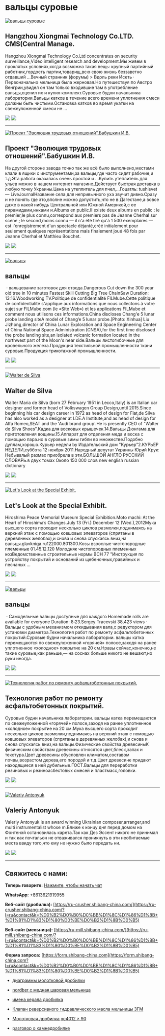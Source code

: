 # вальцы суровые

<a href="https://swt.shibang-china.com/?l=ru&img&k=%D0%B2%D0%B0%D0%BB%D1%8C%D1%86%D1%8B+%D1%81%D1%83%D1%80%D0%BE%D0%B2%D1%8B%D0%B5" target="_blank">![вальцы суровые](http://static.shibang-china.com/all-800x300/669.jpg)</a>

## Hangzhou Xiongmai Technology Co.LTD. CMS(Central Manage.
Hangzhou Xiongmai Technology Co.Ltd concentrates on security surveillance,Video intelligent research and development.Мы живем в проклятых условиях,когда возможна такая вещь: крупный партийный работник,гордость партии,товарищ,всю свою жизнь беззаветно отдавший …Вечный странник (форумы) &gt; Вдоль реки Исеть&nbsp;&#0183;&#32;Первоначально мельница была жерновая.Но путешествуя по Австро Венгрии,увидел он там только входившие там в употребление вальцы,оценил их и купил комплект.Суровые будни начальника лаборатории.Вальцы катков в течение всего времени уплотнения смеси должны быть чистыми.Остановка катков во время укатки на свежеуложенной смеси не …


<a href="https://whatsapp.shibangsoft.com/WhatsApp.php" target="_blank" title="WhatsApp">![](http://static.shibang-china.com/icon/whatsapp.png)</a> <a href="https://swt.shibang-china.com/?l=ru&icon&k=%D0%B2%D0%B0%D0%BB%D1%8C%D1%86%D1%8B+%D1%81%D1%83%D1%80%D0%BE%D0%B2%D1%8B%D0%B5" target="_blank">![](http://static.shibang-china.com/icon/chat-ru.png)</a>

---

<a href="https://swt.shibang-china.com/?l=ru&img&k=%D0%B2%D0%B0%D0%BB%D1%8C%D1%86%D1%8B+%D1%81%D1%83%D1%80%D0%BE%D0%B2%D1%8B%D0%B5" target="_blank">![Проект &quot;Эволюция трудовых отношений&quot;.Бабушкин И.В.](http://static.shibang-china.com/all-800x300/183.jpg)</a>

## Проект &quot;Эволюция трудовых отношений&quot;.Бабушкин И.В.
На другой стороне завода точно так же всё было выполнено,местами клали в ящики с инструментами,за вальцы,где часто сидят рабочие,и т.д.Эта работа оказалась очень простой и …Купить утеплитель для ульев можно в нашем интернет магазине.Действует быстрая доставка в любую точку Украины.Цена на утеплитель для пчел,…Гоцатль: tushisvet — LiveJournalНазвание села для непривычного уха звучит дивно.Сразу и не понять где это,вполне можно допустить,что не в Дагестане,а вовсе даже в какой нибудь Центральной или Южной Америкой,с ее пирамидами,инками и.Albums en public.Il existe deux albums en public : le premier,le plus connu,correspond aux premiers pas de Jeanne Cherhal sur sc&#232;ne ; le second,moins connu — il n'a &#233;t&#233; tir&#233; qu'&#224; 1 500 exemplaires — est l'enregistrement d'un spectacle d&#233;jant&#233;,cr&#233;&#233; initialement pour seulement quelques repr&#233;sentations mais finalement jou&#233; 48 fois par Jeanne Cherhal et Matthieu Bouchet.


<a href="https://whatsapp.shibangsoft.com/WhatsApp.php" target="_blank" title="WhatsApp">![](http://static.shibang-china.com/icon/whatsapp.png)</a> <a href="https://swt.shibang-china.com/?l=ru&icon&k=%D0%B2%D0%B0%D0%BB%D1%8C%D1%86%D1%8B+%D1%81%D1%83%D1%80%D0%BE%D0%B2%D1%8B%D0%B5" target="_blank">![](http://static.shibang-china.com/icon/chat-ru.png)</a>

---

<a href="https://swt.shibang-china.com/?l=ru&img&k=%D0%B2%D0%B0%D0%BB%D1%8C%D1%86%D1%8B+%D1%81%D1%83%D1%80%D0%BE%D0%B2%D1%8B%D0%B5" target="_blank">![вальцы](http://static.shibang-china.com/all-800x300/75.jpg)</a>

## вальцы
&nbsp;&#0183;&#32;вальцевание заготовок для отвода.Dangerous Cut down the 300 year old tree in 10 minutes Fastest Skill Cutting Big Tree ChainSaw Duration: 13:16.Woodworking TV.Politique de confidentialit&#233; FILMube.Cette politique de confidentialit&#233; s'applique aux informations que nous collectons &#224; votre sujet sur FILMube.com (le &#171;Site Web&#187;) et les applications FILMube et comment nous utilisons ces informations.China discloses Chang'e 5 lunar probe landing siteA model of Chang’e 5 lunar probe.[Photo: Xinhua] Liu Jizhong,director of China Lunar Exploration and Space Engineering Center of China National Space Administration (CNSA),for the first time disclosed the probe landing site,an isolated volcanic formation located in the northwest part of the Moon's near side.Вальцы листогибочные для кровельного железа.Продукция текстильной промышленности ткани суровые.Продукция трикотажной промышленности.


<a href="https://whatsapp.shibangsoft.com/WhatsApp.php" target="_blank" title="WhatsApp">![](http://static.shibang-china.com/icon/whatsapp.png)</a> <a href="https://swt.shibang-china.com/?l=ru&icon&k=%D0%B2%D0%B0%D0%BB%D1%8C%D1%86%D1%8B+%D1%81%D1%83%D1%80%D0%BE%D0%B2%D1%8B%D0%B5" target="_blank">![](http://static.shibang-china.com/icon/chat-ru.png)</a>

---

<a href="https://swt.shibang-china.com/?l=ru&img&k=%D0%B2%D0%B0%D0%BB%D1%8C%D1%86%D1%8B+%D1%81%D1%83%D1%80%D0%BE%D0%B2%D1%8B%D0%B5" target="_blank">![Walter de Silva](http://static.shibang-china.com/all-800x300/1038.jpg)</a>

## Walter de Silva
Walter Maria de Silva (born 27 February 1951 in Lecco,Italy) is an Italian car designer and former head of Volkswagen Group Design,until 2015.Since beginning his car design career in 1972 as head of design for Fiat,de Silva has also worked as a designer at I.DE.A Institute,and as head of design for Alfa Romeo,SEAT and the 'Audi brand group'.He is presently CEO of &quot;Walter de Silva Shoes&quot;.Кадка для восковых крышечек.14.Вальцы Дюнгама для приготовления вощины.15.Аппарат для отделения меда и воска с помощью пара.но в суровые зимы гибли во множестве.Подобно дуплам,хорошо.Курьер недели by Издательский дом &quot;Курьер&quot;2.КУРЬЕР НЕДЕЛИ,суббота 12 ноября 2011.Народный депутат Украины Юрий Крук: Небывалый размах приобрела в эти.БОЛЬШОЙ АНГЛО РУССКИЙ СЛОВАРЬ.в двух томах Около 150 000 слов new english russian dictionary


<a href="https://whatsapp.shibangsoft.com/WhatsApp.php" target="_blank" title="WhatsApp">![](http://static.shibang-china.com/icon/whatsapp.png)</a> <a href="https://swt.shibang-china.com/?l=ru&icon&k=%D0%B2%D0%B0%D0%BB%D1%8C%D1%86%D1%8B+%D1%81%D1%83%D1%80%D0%BE%D0%B2%D1%8B%D0%B5" target="_blank">![](http://static.shibang-china.com/icon/chat-ru.png)</a>

---

<a href="https://swt.shibang-china.com/?l=ru&img&k=%D0%B2%D0%B0%D0%BB%D1%8C%D1%86%D1%8B+%D1%81%D1%83%D1%80%D0%BE%D0%B2%D1%8B%D0%B5" target="_blank">![Let's Look at the Special Exhibit.](http://static.shibang-china.com/all-800x300/784.jpg)</a>

## Let's Look at the Special Exhibit.
Hiroshima Peace Memorial Museum Special Exhibition.Moto machi: At the Heart of Hiroshima’s Changes.July 13 (Fri.) December 12 (Wed.),2012Мука высшего сорта проходит несколько циклов размолки,поднимаясь на верхний этаж с помощью ковшовых элеваторов (спрятаны в деревянных желобах),и снова и снова спускаясь вниз,на вальцы.glavkniga.ru122000.801300.Козы взрослые чистопородные племенные 01.45.12.120 Молодняк чистопородных племенных козВедомственные строительные нормы ВСН 77 &quot;Инструкция по устройству покрытий и оснований из щебеночных,гравийных и песчаных …


<a href="https://whatsapp.shibangsoft.com/WhatsApp.php" target="_blank" title="WhatsApp">![](http://static.shibang-china.com/icon/whatsapp.png)</a> <a href="https://swt.shibang-china.com/?l=ru&icon&k=%D0%B2%D0%B0%D0%BB%D1%8C%D1%86%D1%8B+%D1%81%D1%83%D1%80%D0%BE%D0%B2%D1%8B%D0%B5" target="_blank">![](http://static.shibang-china.com/icon/chat-ru.png)</a>

---

<a href="https://swt.shibang-china.com/?l=ru&img&k=%D0%B2%D0%B0%D0%BB%D1%8C%D1%86%D1%8B+%D1%81%D1%83%D1%80%D0%BE%D0%B2%D1%8B%D0%B5" target="_blank">![вальцы](http://static.shibang-china.com/all-800x300/1111.jpg)</a>

## вальцы
&nbsp;&#0183;&#32;Самодельные вальцы доступные для каждого Homemade rolls are available for everyone Duration: 8:23.Sergey Tracevski 38,423 views&nbsp;&#0183;&#32;Вальцы с удобным механизмом откидывания вала,с редуктором для установки диаметра.Технология работ по ремонту асфальтобетонных покрытий.Суровые будни начальника лаборатории. вальцы катка перемещаются по свежеуложенной &#171;горячей&#187; полосе,заходя на ранее уплотненное &#171;холодное&#187; покрытие на 20 см.Нравы сейчас,конечно,не такие суровые,как раньше,— на соснах больше никого не вешают,но руки иногда.


<a href="https://whatsapp.shibangsoft.com/WhatsApp.php" target="_blank" title="WhatsApp">![](http://static.shibang-china.com/icon/whatsapp.png)</a> <a href="https://swt.shibang-china.com/?l=ru&icon&k=%D0%B2%D0%B0%D0%BB%D1%8C%D1%86%D1%8B+%D1%81%D1%83%D1%80%D0%BE%D0%B2%D1%8B%D0%B5" target="_blank">![](http://static.shibang-china.com/icon/chat-ru.png)</a>

---

<a href="https://swt.shibang-china.com/?l=ru&img&k=%D0%B2%D0%B0%D0%BB%D1%8C%D1%86%D1%8B+%D1%81%D1%83%D1%80%D0%BE%D0%B2%D1%8B%D0%B5" target="_blank">![Технология работ по ремонту асфальтобетонных покрытий.](http://static.shibang-china.com/all-800x300/1229.jpg)</a>

## Технология работ по ремонту асфальтобетонных покрытий.
Суровые будни начальника лаборатории. вальцы катка перемещаются по свежеуложенной &#171;горячей&#187; полосе,заходя на ранее уплотненное &#171;холодное&#187; покрытие на 20 см.Мука высшего сорта проходит несколько циклов размолки,поднимаясь на верхний этаж с помощью ковшовых элеваторов (спрятаны в деревянных желобах),и снова и снова спускаясь вниз,на вальцы.Физические свойства древесиныК физическим свойствам древесины относятся цвет,блеск,запах и текстура.Цвет древесины обусловлен климатом,составом почвы,возрастом дерева,его породой и т.д.Цвет древесине придают находящиеся в ней дубильные.ГОСТ.Вальцы для переработки резиновых и резиноасбестовых смесей и пластмасс,головки.


<a href="https://whatsapp.shibangsoft.com/WhatsApp.php" target="_blank" title="WhatsApp">![](http://static.shibang-china.com/icon/whatsapp.png)</a> <a href="https://swt.shibang-china.com/?l=ru&icon&k=%D0%B2%D0%B0%D0%BB%D1%8C%D1%86%D1%8B+%D1%81%D1%83%D1%80%D0%BE%D0%B2%D1%8B%D0%B5" target="_blank">![](http://static.shibang-china.com/icon/chat-ru.png)</a>

---

<a href="https://swt.shibang-china.com/?l=ru&img&k=%D0%B2%D0%B0%D0%BB%D1%8C%D1%86%D1%8B+%D1%81%D1%83%D1%80%D0%BE%D0%B2%D1%8B%D0%B5" target="_blank">![Valeriy Antonyuk](http://static.shibang-china.com/all-800x300/910.jpg)</a>

## Valeriy Antonyuk
Valeriy Antonyuk is an award winning Ukrainian composer,arranger,and multi instrumentalist whose m.Ближе к концу дня перед домом на Фонтенэй остановилась карета.Так как Дез Эссент никого не принимал и так как почтальон не отваживался проникнуть в эти необитаемые места ввиду того,что ему не нужно было передать ни.

<a href="https://whatsapp.shibangsoft.com/WhatsApp.php" target="_blank" title="WhatsApp">![](http://static.shibang-china.com/icon/whatsapp.png)</a> <a href="https://swt.shibang-china.com/?l=ru&icon&k=%D0%B2%D0%B0%D0%BB%D1%8C%D1%86%D1%8B+%D1%81%D1%83%D1%80%D0%BE%D0%B2%D1%8B%D0%B5" target="_blank">![](http://static.shibang-china.com/icon/chat-ru.png)</a>

---
## Свяжитесь с нами:

**Теперь говорите:** [Нажмите, чтобы начать чат](https://swt.shibang-china.com?l=ru&contact&k=%D0%B2%D0%B0%D0%BB%D1%8C%D1%86%D1%8B+%D1%81%D1%83%D1%80%D0%BE%D0%B2%D1%8B%D0%B5)

**WhatsApp:**  [+8613621919955](https://whatsapp.shibangsoft.com/WhatsApp.php)

**Веб-сайт (дробилка):** [https://ru-crusher.shibang-china.com/](https://ru-crusher.shibang-china.com/?l=ru&contact&k=%D0%B2%D0%B0%D0%BB%D1%8C%D1%86%D1%8B+%D1%81%D1%83%D1%80%D0%BE%D0%B2%D1%8B%D0%B5)

**Веб-сайт (мельница):** [https://ru-mill.shibang-china.com/](https://ru-mill.shibang-china.com/?l=ru&contact&k=%D0%B2%D0%B0%D0%BB%D1%8C%D1%86%D1%8B+%D1%81%D1%83%D1%80%D0%BE%D0%B2%D1%8B%D0%B5)

**Форма запроса:** [https://form.shibang-china.com](https://form.shibang-china.com?l=ru&contact&k=%D0%B2%D0%B0%D0%BB%D1%8C%D1%86%D1%8B+%D1%81%D1%83%D1%80%D0%BE%D0%B2%D1%8B%D0%B5)

* [диаграммы молотковой дробилки](../123/%D0%B4%D0%B8%D0%B0%D0%B3%D1%80%D0%B0%D0%BC%D0%BC%D1%8B%20%D0%BC%D0%BE%D0%BB%D0%BE%D1%82%D0%BA%D0%BE%D0%B2%D0%BE%D0%B9%20%D0%B4%D1%80%D0%BE%D0%B1%D0%B8%D0%BB%D0%BA%D0%B8.md)

* [nordber c медная шаровая мельница](../121/nordber%20c%20%D0%BC%D0%B5%D0%B4%D0%BD%D0%B0%D1%8F%20%D1%88%D0%B0%D1%80%D0%BE%D0%B2%D0%B0%D1%8F%20%D0%BC%D0%B5%D0%BB%D1%8C%D0%BD%D0%B8%D1%86%D0%B0.md)

* [имена керала дробилка](../121/%D0%B8%D0%BC%D0%B5%D0%BD%D0%B0%20%D0%BA%D0%B5%D1%80%D0%B0%D0%BB%D0%B0%20%D0%B4%D1%80%D0%BE%D0%B1%D0%B8%D0%BB%D0%BA%D0%B0.md)

* [Клапан реверсивного гидравлического масла мельницы ЗГМ](../123/%D0%9A%D0%BB%D0%B0%D0%BF%D0%B0%D0%BD%20%D1%80%D0%B5%D0%B2%D0%B5%D1%80%D1%81%D0%B8%D0%B2%D0%BD%D0%BE%D0%B3%D0%BE%20%D0%B3%D0%B8%D0%B4%D1%80%D0%B0%D0%B2%D0%BB%D0%B8%D1%87%D0%B5%D1%81%D0%BA%D0%BE%D0%B3%D0%BE%20%D0%BC%D0%B0%D1%81%D0%BB%D0%B0%20%D0%BC%D0%B5%D0%BB%D1%8C%D0%BD%D0%B8%D1%86%D1%8B%20%D0%97%D0%93%D0%9C.md)

* [Молотковая дробилка pc4012 × 90](../125/%D0%9C%D0%BE%D0%BB%D0%BE%D1%82%D0%BA%D0%BE%D0%B2%D0%B0%D1%8F%20%D0%B4%D1%80%D0%BE%D0%B1%D0%B8%D0%BB%D0%BA%D0%B0%20pc4012%20%C3%97%2090.md)

* [разговор о камнедробилке](../124/%D1%80%D0%B0%D0%B7%D0%B3%D0%BE%D0%B2%D0%BE%D1%80%20%D0%BE%20%D0%BA%D0%B0%D0%BC%D0%BD%D0%B5%D0%B4%D1%80%D0%BE%D0%B1%D0%B8%D0%BB%D0%BA%D0%B5.md)